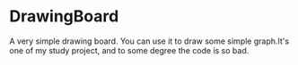 # DrawingBoard
A very simple drawing board. You can use it to draw some simple graph.It's one of my study project, and to some degree the code is so bad.

